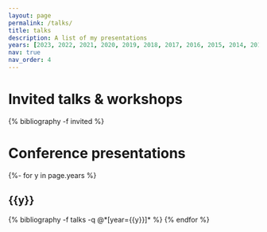 ```yaml
---
layout: page
permalink: /talks/
title: talks
description: A list of my presentations
years: [2023, 2022, 2021, 2020, 2019, 2018, 2017, 2016, 2015, 2014, 2012]
nav: true
nav_order: 4
---
```

<!-- _pages/publications.md -->
<div class="publications">

<h1>Invited talks & workshops</h1>
  {% bibliography -f invited %}


<h1>Conference presentations</h1>

{%- for y in page.years %}
  <h2 class="year">{{y}}</h2>
  {% bibliography -f talks -q @*[year={{y}}]* %}
{% endfor %}

</div>
